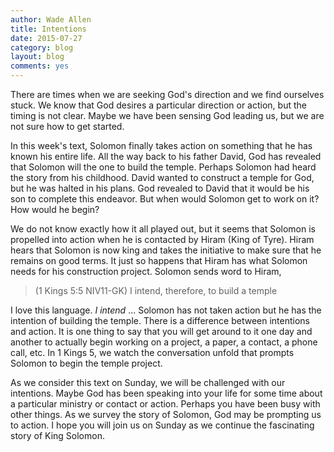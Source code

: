 ```yaml
---
author: Wade Allen
title: Intentions
date: 2015-07-27
category: blog
layout: blog
comments: yes
---
```

 
There are times when we are seeking God's direction and we find ourselves stuck. We know that God desires a particular direction or action, but the timing is not clear. Maybe we have been sensing God leading us, but we are not sure how to get started.

In this week's text, Solomon finally takes action on something that he has known his entire life. All the way back to his father David, God has revealed that Solomon will the one to build the temple. Perhaps Solomon had heard the story from his childhood. David wanted to construct a temple for God, but he was halted in his plans. God revealed to David that it would be his son to complete this endeavor. But when would Solomon get to work on it? How would he begin? 

We do not know exactly how it all played out, but it seems that Solomon is propelled into action when he is contacted by Hiram (King of Tyre). Hiram hears that Solomon is now king and takes the initiative to make sure that he remains on good terms. It just so happens that Hiram has what Solomon needs for his construction project. Solomon sends word to Hiram,

>(1 Kings 5:5 NIV11-GK) I intend, therefore, to build a temple

I love this language. *I intend* ... Solomon has not taken action but he has the intention of building the temple. There is a difference between intentions and action. It is one thing to say that you will get around to it one day and another to actually begin working on a project, a paper, a contact, a phone call, etc. In 1 Kings 5, we watch the conversation unfold that prompts Solomon to begin the temple project. 

As we consider this text on Sunday, we will be challenged with our intentions. Maybe God has been speaking into your life for some time about a particular ministry or contact or action. Perhaps you have been busy with other things. As we survey the story of Solomon, God may be prompting us to action. I hope you will join us on Sunday as we continue the fascinating story of King Solomon.

